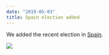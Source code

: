 ```yaml
---
date: "2019-05-03"
title: Spain election added
---
```


We added the recent election in [Spain](http://www.parlgov.org/explore/esp/election/2019-04-28/).

![](/images/parliament-netherlands.jpg)
